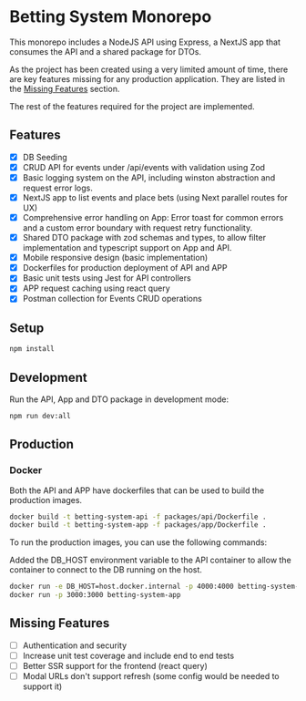 # Betting System Monorepo

This monorepo includes a NodeJS API using Express, a NextJS app that consumes the API and a shared package for DTOs.

As the project has been created using a very limited amount of time, there are key features missing for any production application. They are listed in the [Missing Features](#missing-features) section.

The rest of the features required for the project are implemented.

## Features

- [x] DB Seeding
- [x] CRUD API for events under /api/events with validation using Zod
- [x] Basic logging system on the API, including winston abstraction and request error logs.
- [x] NextJS app to list events and place bets (using Next parallel routes for UX)
- [x] Comprehensive error handling on App: Error toast for common errors and a custom error boundary with request retry functionality.
- [x] Shared DTO package with zod schemas and types, to allow filter implementation and typescript support on App and API.
- [x] Mobile responsive design (basic implementation)
- [x] Dockerfiles for production deployment of API and APP
- [x] Basic unit tests using Jest for API controllers
- [x] APP request caching using react query
- [x] Postman collection for Events CRUD operations

## Setup

```bash
npm install
```

## Development

Run the API, App and DTO package in development mode:

```bash
npm run dev:all
```

## Production

### Docker

Both the API and APP have dockerfiles that can be used to build the production images.

```bash
docker build -t betting-system-api -f packages/api/Dockerfile .
docker build -t betting-system-app -f packages/app/Dockerfile .
```

To run the production images, you can use the following commands:

Added the DB_HOST environment variable to the API container to allow the container to connect to the DB running on the host.
```bash
docker run -e DB_HOST=host.docker.internal -p 4000:4000 betting-system-api
docker run -p 3000:3000 betting-system-app
```

## Missing Features

- [ ] Authentication and security
- [ ] Increase unit test coverage and include end to end tests
- [ ] Better SSR support for the frontend (react query)
- [ ] Modal URLs don't support refresh (some config would be needed to support it)
